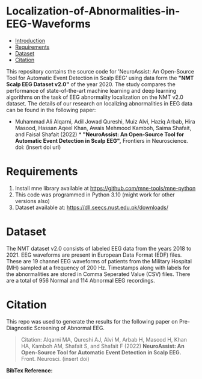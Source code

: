 # Localization-of-Abnormalities-in-EEG-Waveforms

* [Introduction](#introduction)
* [Requirements](#requirements)
* [Dataset](#dataset)
* [Citation](#citation)

This repository contains the source code for 'NeuroAssist: An Open-Source Tool for Automatic Event Detection in Scalp EEG' using data form the **"NMT Scalp EEG Dataset v2.0"** of the year 2020. The study compares the performance of state-of-the-art machine learning and deep learning algorithms on the task of EEG abnormality localization on the NMT v2.0 dataset. The details of our research on localizing abnormalities in EEG data can be found in the following paper:

* Muhammad Ali Alqarni, Adil Jowad Qureshi, Muiz Alvi, Haziq Arbab, Hira Masood, Hassan Aqeel Khan, Awais Mehmood Kamboh, Saima Shafait, and Faisal Shafait (2022) * **"NeuroAssist: An Open-Source Tool for Automatic Event Detection in Scalp EEG",** Frontiers in Neuroscience. doi: (insert doi url)

# Requirements
1. Install mne library available at https://github.com/mne-tools/mne-python
2. This code was programmed in Python 3.10 (might work for other versions also)
3. Dataset available at: https://dll.seecs.nust.edu.pk/downloads/

# Dataset
The NMT dataset v2.0 consists of labeled EEG data from the years 2018 to 2021. EEG waveforms are present in European Data Format (EDF) files. These are 19 channel EEG waveforms of patients from the Military Hospital (MH) sampled at a frequency of 200 Hz. Timestamps along with labels for the abnormalities are stored in Comma Seperated Value (CSV) files. There are a total of 956 Normal and 114 Abnormal EEG recordings.

# Citation
This repo was used to generate the results for the following paper on Pre-Diagnostic Screening of Abnormal EEG.
  
  > Citation: Alqarni MA, Qureshi AJ, Alvi M, Arbab H, Masood H, Khan HA, Kamboh AM, Shafait S, and Shafait F (2022) **NeuroAssist: An Open-Source Tool for Automatic Event Detection in Scalp EEG.** Front. Neurosci. (insert doi)

**BibTex Reference:**

